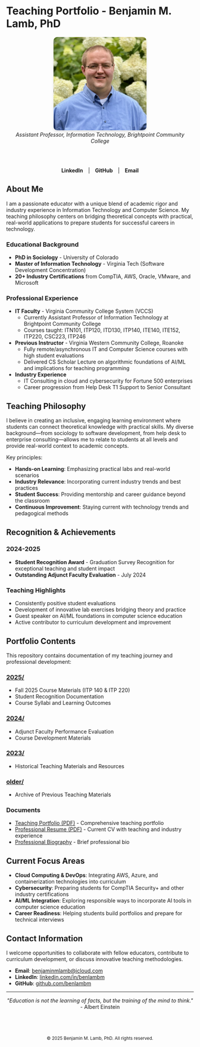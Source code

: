 # Teaching Portfolio - Benjamin M. Lamb, PhD

<div align="center">
  <img src="BenLamb.png" alt="Ben Lamb" width="250" style="border-radius: 10px; box-shadow: 0 4px 6px rgba(0, 0, 0, 0.1);">
  <br>
  <i>Assistant Professor, Information Technology, Brightpoint Community College</i>
  
  <br><br>
  
  <a href="https://www.linkedin.com/in/benlambm/" style="text-decoration: none; margin: 0 10px;">
    <strong>LinkedIn</strong>
  </a> |
  <a href="https://github.com/benlambm" style="text-decoration: none; margin: 0 10px;">
    <strong>GitHub</strong>
  </a> |
  <a href="mailto:benjaminmlamb@icloud.com" style="text-decoration: none; margin: 0 10px;">
    <strong>Email</strong>
  </a>
</div>

## About Me

I am a passionate educator with a unique blend of academic rigor and industry experience in Information Technology and Computer Science. My teaching philosophy centers on bridging theoretical concepts with practical, real-world applications to prepare students for successful careers in technology.

### Educational Background
- **PhD in Sociology** - University of Colorado
- **Master of Information Technology** - Virginia Tech (Software Development Concentration)
- **20+ Industry Certifications** from CompTIA, AWS, Oracle, VMware, and Microsoft

### Professional Experience
- **IT Faculty** - Virginia Community College System (VCCS)
  - Currently Assistant Professor of Information Technology at Brightpoint Community College
  - Courses taught: ITN101, ITP120, ITD130, ITP140, ITE140, ITE152, ITP220, CSC223, ITP246 
- **Previous Instructor** - Virginia Western Community College, Roanoke
  - Fully remote/asynchronous IT and Computer Science courses with high student evaluations
  - Delivered CS Scholar Lecture on algorithmic foundations of AI/ML and implications for teaching programming
- **Industry Experience**
  - IT Consulting in cloud and cybersecurity for Fortune 500 enterprises
  - Career progression from Help Desk T1 Support to Senior Consultant

## Teaching Philosophy

I believe in creating an inclusive, engaging learning environment where students can connect theoretical knowledge with practical skills. My diverse background—from sociology to software development, from help desk to enterprise consulting—allows me to relate to students at all levels and provide real-world context to academic concepts.

Key principles:
- **Hands-on Learning**: Emphasizing practical labs and real-world scenarios
- **Industry Relevance**: Incorporating current industry trends and best practices
- **Student Success**: Providing mentorship and career guidance beyond the classroom
- **Continuous Improvement**: Staying current with technology trends and pedagogical methods

## Recognition & Achievements

### 2024-2025
- **Student Recognition Award** - Graduation Survey Recognition for exceptional teaching and student impact
- **Outstanding Adjunct Faculty Evaluation** - July 2024

### Teaching Highlights
- Consistently positive student evaluations
- Development of innovative lab exercises bridging theory and practice
- Guest speaker on AI/ML foundations in computer science education
- Active contributor to curriculum development and improvement

## Portfolio Contents

This repository contains documentation of my teaching journey and professional development:

### [2025/](./2025)
- Fall 2025 Course Materials (ITP 140 & ITP 220)
- Student Recognition Documentation
- Course Syllabi and Learning Outcomes

### [2024/](./2024)
- Adjunct Faculty Performance Evaluation
- Course Development Materials

### [2023/](./2023)
- Historical Teaching Materials and Resources

### [older/](./older)
- Archive of Previous Teaching Materials

### Documents
- [Teaching Portfolio (PDF)](./BenjaminLamb_TeachingPortfolio.pdf) - Comprehensive teaching portfolio
- [Professional Resume (PDF)](./BenjaminLamb_Resume.pdf) - Current CV with teaching and industry experience
- [Professional Biography](./BenLamb-bio.txt) - Brief professional bio

## Current Focus Areas

- **Cloud Computing & DevOps**: Integrating AWS, Azure, and containerization technologies into curriculum
- **Cybersecurity**: Preparing students for CompTIA Security+ and other industry certifications
- **AI/ML Integration**: Exploring responsible ways to incorporate AI tools in computer science education
- **Career Readiness**: Helping students build portfolios and prepare for technical interviews

## Contact Information

I welcome opportunities to collaborate with fellow educators, contribute to curriculum development, or discuss innovative teaching methodologies.

- **Email**: benjaminmlamb@icloud.com
- **LinkedIn**: [linkedin.com/in/benlambm](https://www.linkedin.com/in/benlambm/)
- **GitHub**: [github.com/benlambm](https://github.com/benlambm)

---

<div align="center">
  <i>"Education is not the learning of facts, but the training of the mind to think."</i> - Albert Einstein
  
  <br><br>
  
  <sub>© 2025 Benjamin M. Lamb, PhD. All rights reserved.</sub>
</div>
